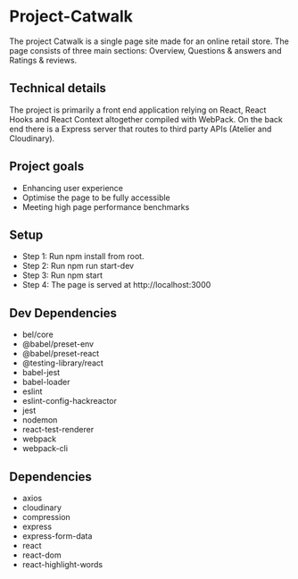 # Project-Catwalk
The project Catwalk is a single page site made for an online retail store. 
The page consists of three main sections: Overview, Questions & answers and Ratings & reviews.

## Technical details
The project is primarily a front end application relying on React, React Hooks and React Context altogether compiled with WebPack.
On the back end there is a Express server that routes to third party APIs (Atelier and Cloudinary).

## Project goals
- Enhancing user experience
- Optimise the page to be fully accessible
- Meeting high page performance benchmarks

## Setup
- Step 1: Run npm install from root.
- Step 2: Run npm run start-dev
- Step 3: Run npm start
- Step 4: The page is served at http://localhost:3000

## Dev Dependencies
- bel/core
- @babel/preset-env
- @babel/preset-react
- @testing-library/react
- babel-jest
- babel-loader
- eslint
- eslint-config-hackreactor
- jest
- nodemon
- react-test-renderer
- webpack
- webpack-cli

## Dependencies
- axios
- cloudinary
- compression
- express
- express-form-data
- react
- react-dom
- react-highlight-words
